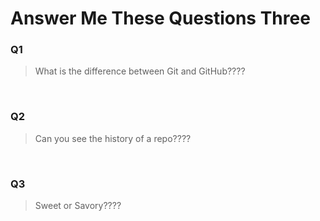 # Answer Me These Questions Three

### Q1
> What is the difference between Git and GitHub????
<br>

### Q2 
> Can you see the history of a repo????
<br>

### Q3
> Sweet or Savory????
